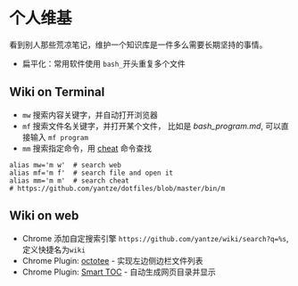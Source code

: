 # 个人维基

看到别人那些荒凉笔记，维护一个知识库是一件多么需要长期坚持的事情。

- 扁平化：常用软件使用 `bash_`开头重复多个文件

## Wiki on Terminal
- `mw` 搜索内容关键字，并自动打开浏览器
- `mf` 搜索文件名关键字，并打开某个文件， 比如是 *bash_program.md*, 可以直接输入 `mf program`
- `mm` 搜索指定命令，用 [cheat](https://github.com/chrisallenlane/cheat) 命令查找
```
alias mw='m w'  # search web
alias mf='m f'  # search file and open it
alias mm='m m'  # search cheat 
# https://github.com/yantze/dotfiles/blob/master/bin/m
```

## Wiki on web
- Chrome 添加自定搜索引擎 `https://github.com/yantze/wiki/search?q=%s`, 定义快捷名为`wiki`
- Chrome Plugin: [octotee](https://github.com/buunguyen/octotree) - 实现左边侧边栏文件列表
- Chrome Plugin: [Smart TOC](https://chrome.google.com/webstore/detail/lifgeihcfpkmmlfjbailfpfhbahhibba) - 自动生成网页目录并显示
